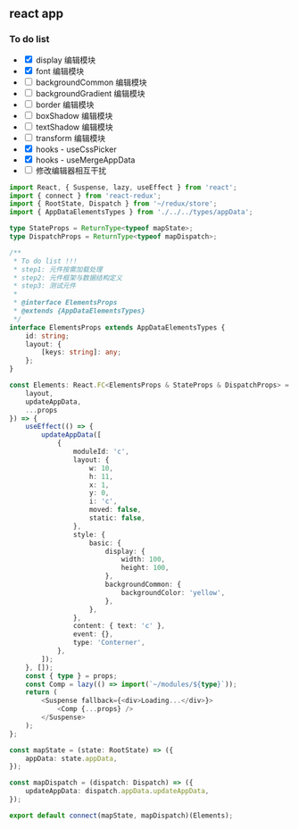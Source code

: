 ## react app

### To do list
- <input type="checkbox" checked> display 编辑模块
- <input type="checkbox" checked> font 编辑模块
- <input type="checkbox" > backgroundCommon 编辑模块
- <input type="checkbox" > backgroundGradient 编辑模块
- <input type="checkbox" > border 编辑模块
- <input type="checkbox" > boxShadow 编辑模块
- <input type="checkbox" > textShadow 编辑模块
- <input type="checkbox" > transform 编辑模块
- <input type="checkbox" checked> hooks - useCssPicker
- <input type="checkbox" checked> hooks - useMergeAppData
- <input type="checkbox" > 修改编辑器相互干扰


```typescript
import React, { Suspense, lazy, useEffect } from 'react';
import { connect } from 'react-redux';
import { RootState, Dispatch } from '~/redux/store';
import { AppDataElementsTypes } from './../../types/appData';

type StateProps = ReturnType<typeof mapState>;
type DispatchProps = ReturnType<typeof mapDispatch>;

/**
 * To do list !!!
 * step1: 元件按需加载处理
 * step2: 元件框架与数据结构定义
 * step3: 测试元件
 *
 * @interface ElementsProps
 * @extends {AppDataElementsTypes}
 */
interface ElementsProps extends AppDataElementsTypes {
    id: string;
    layout: {
        [keys: string]: any;
    };
}

const Elements: React.FC<ElementsProps & StateProps & DispatchProps> = ({
    layout,
    updateAppData,
    ...props
}) => {
    useEffect(() => {
        updateAppData([
            {
                moduleId: 'c',
                layout: {
                    w: 10,
                    h: 11,
                    x: 1,
                    y: 0,
                    i: 'c',
                    moved: false,
                    static: false,
                },
                style: {
                    basic: {
                        display: {
                            width: 100,
                            height: 100,
                        },
                        backgroundCommon: {
                            backgroundColor: 'yellow',
                        },
                    },
                },
                content: { text: 'c' },
                event: {},
                type: 'Conterner',
            },
        ]);
    }, []);
    const { type } = props;
    const Comp = lazy(() => import(`~/modules/${type}`));
    return (
        <Suspense fallback={<div>Loading...</div>}>
            <Comp {...props} />
        </Suspense>
    );
};

const mapState = (state: RootState) => ({
    appData: state.appData,
});

const mapDispatch = (dispatch: Dispatch) => ({
    updateAppData: dispatch.appData.updateAppData,
});

export default connect(mapState, mapDispatch)(Elements);

```
